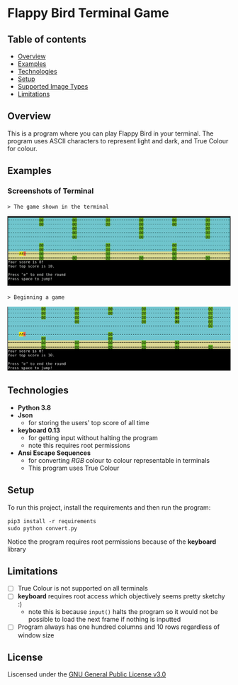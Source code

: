 # Flappy Bird Terminal Game

## Table of contents
* [Overview](#overview)
* [Examples](#examples)
* [Technologies](#technologies)
* [Setup](#setup)
* [Supported Image Types](#supported-image-types)
* [Limitations](#limitations)

## Overview
This is a program where you can play Flappy Bird in your terminal. The program uses ASCII characters to represent light and dark, and True Colour for colour.

## Examples
### Screenshots of Terminal

    > The game shown in the terminal

![Screenshot](pictures/flappyExample.gif "Game in Terminal")

    > Beginning a game

![Screenshot](pictures/beginGame.png "Flap Flap!")


## Technologies
- **Python 3.8**
- **Json**
  - for storing the users' top score of all time
- **keyboard 0.13**
  - for getting input without halting the program
  - note this requires root permissions
- **Ansi Escape Sequences**
  - for converting *RGB* colour to colour representable in terminals
  - This program uses True Colour

## Setup
To run this project, install the requirements and then run the program:

    pip3 install -r requirements
    sudo python convert.py

Notice the program requires root permissions because of the **keyboard** library

## Limitations
- [ ] True Colour is not supported on all terminals
- [ ] **keyboard** requires root access which objectively seems pretty sketchy :)
  - note this is because `input()` halts the program so it would not be possible to load the next frame if nothing is inputted
- [ ] Program always has one hundred columns and 10 rows regardless of window size

## License
Liscensed under the [GNU General Public License v3.0](LICENSE)
